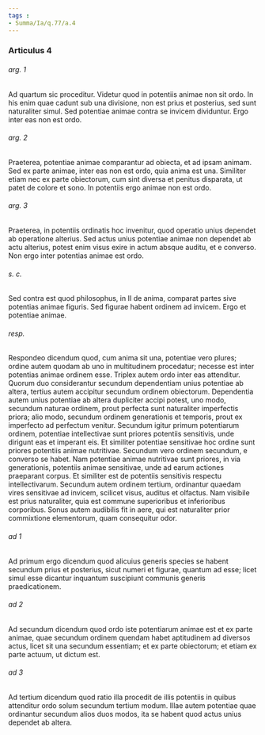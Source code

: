 ```yaml
---
tags : 
- Summa/Ia/q.77/a.4
---
```


### Articulus 4

###### arg. 1
Ad quartum sic proceditur. Videtur quod in potentiis animae non sit ordo. In his enim quae cadunt sub una divisione, non est prius et posterius, sed sunt naturaliter simul. Sed potentiae animae contra se invicem dividuntur. Ergo inter eas non est ordo.

###### arg. 2
Praeterea, potentiae animae comparantur ad obiecta, et ad ipsam animam. Sed ex parte animae, inter eas non est ordo, quia anima est una. Similiter etiam nec ex parte obiectorum, cum sint diversa et penitus disparata, ut patet de colore et sono. In potentiis ergo animae non est ordo.

###### arg. 3
Praeterea, in potentiis ordinatis hoc invenitur, quod operatio unius dependet ab operatione alterius. Sed actus unius potentiae animae non dependet ab actu alterius, potest enim visus exire in actum absque auditu, et e converso. Non ergo inter potentias animae est ordo.

###### s. c.
Sed contra est quod philosophus, in II de anima, comparat partes sive potentias animae figuris. Sed figurae habent ordinem ad invicem. Ergo et potentiae animae.

###### resp.
Respondeo dicendum quod, cum anima sit una, potentiae vero plures; ordine autem quodam ab uno in multitudinem procedatur; necesse est inter potentias animae ordinem esse. Triplex autem ordo inter eas attenditur. Quorum duo considerantur secundum dependentiam unius potentiae ab altera, tertius autem accipitur secundum ordinem obiectorum. Dependentia autem unius potentiae ab altera dupliciter accipi potest, uno modo, secundum naturae ordinem, prout perfecta sunt naturaliter imperfectis priora; alio modo, secundum ordinem generationis et temporis, prout ex imperfecto ad perfectum venitur. Secundum igitur primum potentiarum ordinem, potentiae intellectivae sunt priores potentiis sensitivis, unde dirigunt eas et imperant eis. Et similiter potentiae sensitivae hoc ordine sunt priores potentiis animae nutritivae. Secundum vero ordinem secundum, e converso se habet. Nam potentiae animae nutritivae sunt priores, in via generationis, potentiis animae sensitivae, unde ad earum actiones praeparant corpus. Et similiter est de potentiis sensitivis respectu intellectivarum. Secundum autem ordinem tertium, ordinantur quaedam vires sensitivae ad invicem, scilicet visus, auditus et olfactus. Nam visibile est prius naturaliter, quia est commune superioribus et inferioribus corporibus. Sonus autem audibilis fit in aere, qui est naturaliter prior commixtione elementorum, quam consequitur odor.

###### ad 1
Ad primum ergo dicendum quod alicuius generis species se habent secundum prius et posterius, sicut numeri et figurae, quantum ad esse; licet simul esse dicantur inquantum suscipiunt communis generis praedicationem.

###### ad 2
Ad secundum dicendum quod ordo iste potentiarum animae est et ex parte animae, quae secundum ordinem quendam habet aptitudinem ad diversos actus, licet sit una secundum essentiam; et ex parte obiectorum; et etiam ex parte actuum, ut dictum est.

###### ad 3
Ad tertium dicendum quod ratio illa procedit de illis potentiis in quibus attenditur ordo solum secundum tertium modum. Illae autem potentiae quae ordinantur secundum alios duos modos, ita se habent quod actus unius dependet ab altera.

